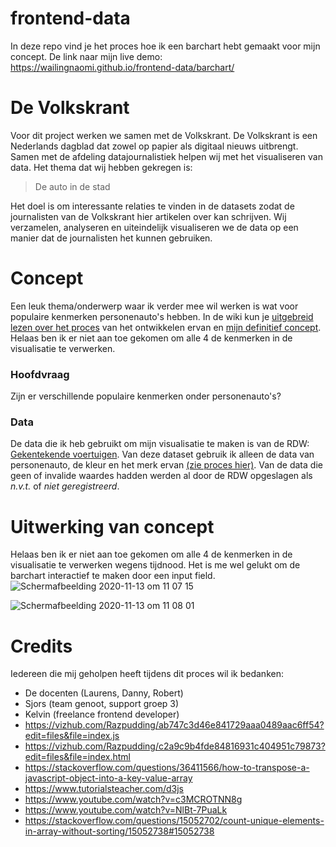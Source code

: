 # frontend-data
In deze repo vind je het proces hoe ik een barchart hebt gemaakt voor mijn concept. De link naar mijn live demo: https://wailingnaomi.github.io/frontend-data/barchart/

# De Volkskrant

Voor dit project werken we samen met de Volkskrant. De Volkskrant is een Nederlands dagblad dat zowel op papier als digitaal nieuws uitbrengt. Samen met de afdeling datajournalistiek helpen wij met het visualiseren van data. Het thema dat wij hebben gekregen is:

> De auto in de stad

Het doel is om interessante relaties te vinden in de datasets zodat de journalisten van de Volkskrant hier artikelen over kan schrijven. Wij verzamelen, analyseren en uiteindelijk visualiseren we de data op een manier dat de journalisten het kunnen gebruiken.

# Concept
Een leuk thema/onderwerp waar ik verder mee wil werken is wat voor populaire kenmerken personenauto's hebben. In de wiki kun je [uitgebreid lezen over het proces](https://github.com/wailingnaomi/functional-programming/wiki/Concept-proces) van het ontwikkelen ervan en [mijn definitief concept](https://github.com/wailingnaomi/frontend-data/wiki/Definitief-concept). Helaas ben ik er niet aan toe gekomen om alle 4 de kenmerken in de visualisatie te verwerken.

### Hoofdvraag
Zijn er verschillende populaire kenmerken onder personenauto's?

### Data
De data die ik heb gebruikt om mijn visualisatie te maken is van de RDW: [Gekentekende voertuigen](https://opendata.rdw.nl/Voertuigen/Open-Data-RDW-Gekentekende_voertuigen/m9d7-ebf2). Van deze dataset gebruik ik alleen de data van personenauto, de kleur en het merk ervan [(zie proces hier)](https://github.com/wailingnaomi/frontend-data/wiki/Data-inladen,-opschonen-en-filteren). Van de data die geen of invalide waardes hadden werden al door de RDW opgeslagen als _n.v.t._ of _niet geregistreerd_. 

# Uitwerking van concept
Helaas ben ik er niet aan toe gekomen om alle 4 de kenmerken in de visualisatie te verwerken wegens tijdnood. Het is me wel gelukt om de barchart interactief te maken door een input field. 
![Schermafbeelding 2020-11-13 om 11 07 15](https://user-images.githubusercontent.com/55541888/99060501-6ab25800-25a0-11eb-904b-a5252ef97d7a.png)

![Schermafbeelding 2020-11-13 om 11 08 01](https://user-images.githubusercontent.com/55541888/99060586-887fbd00-25a0-11eb-89c5-1b43e186df40.png)

# Credits
Iedereen die mij geholpen heeft tijdens dit proces wil ik bedanken:
- De docenten (Laurens, Danny, Robert)
- Sjors (team genoot, support groep 3)
- Kelvin (freelance frontend developer)
- https://vizhub.com/Razpudding/ab747c3d46e841729aaa0489aac6ff54?edit=files&file=index.js
- https://vizhub.com/Razpudding/c2a9c9b4fde84816931c404951c79873?edit=files&file=index.html
- https://stackoverflow.com/questions/36411566/how-to-transpose-a-javascript-object-into-a-key-value-array
- https://www.tutorialsteacher.com/d3js
- https://www.youtube.com/watch?v=c3MCROTNN8g
- https://www.youtube.com/watch?v=NlBt-7PuaLk
- https://stackoverflow.com/questions/15052702/count-unique-elements-in-array-without-sorting/15052738#15052738
